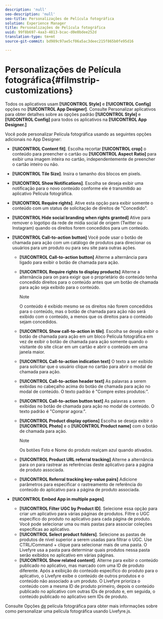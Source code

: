 ```yaml
---
description: 'null'
seo-description: 'null'
seo-title: Personalizações de Película fotográfica
solution: Experience Manager
title: Personalizações de Película fotográfica
uuid: 99f8b697-4aa3-4813-bcac-d0e0bdee252d
translation-type: tm+mt
source-git-commit: bd989c97ae5cf06a5ac3deec215f865b0fe95d16

---
```



# Personalizações de Película fotográfica{#filmstrip-customizations}

Todos os aplicativos usam **[!UICONTROL Style]** e **[!UICONTROL Config]** opções no **[!UICONTROL App Designer]**. Consulte Personalizar aplicativos para obter detalhes sobre as opções padrão **[!UICONTROL Style]** e **[!UICONTROL Config]** para todos os aplicativos na **[!UICONTROL App Designer.]**

Você pode personalizar Película fotográfica usando as seguintes opções adicionais no App Designer:

* **[!UICONTROL Content fit]**. Escolha recortar **[!UICONTROL crop]** o conteúdo para preencher o cartão ou **[!UICONTROL Aspect Ratio]** para exibir uma imagem inteira no cartão, independentemente de preencher o cartão inteiro ou não.
* **[!UICONTROL Tile Size]**. Insira o tamanho dos blocos em pixels.
* **[!UICONTROL Show Notifications]**. Escolha se deseja exibir uma notificação para o novo conteúdo conforme ele é transmitido ao aplicativo Película fotográfica.
* **[!UICONTROL Require rights]**. Ative esta opção para exibir somente o conteúdo com um status de solicitação de direitos de "Concedido".
* **[!UICONTROL Hide social branding when rights granted]** Ative para remover o logotipo da rede de mídia social de origem (Twitter ou Instagram) quando os direitos forem concedidos para um conteúdo.
* **[!UICONTROL Call-to-action button]** Você pode usar o botão de chamada para ação com um catálogo de produtos para direcionar os usuários para um produto ou para seu site para outras ações.

   * **[!UICONTROL Call-to-action button]** Alterne a alternância para ligado para exibir o botão de chamada para ação.
   * **[!UICONTROL Require rights to display products]** Alterne a alternância para on para exigir que o proprietário do conteúdo tenha concedido direitos para o conteúdo antes que um botão de chamada para ação seja exibido para o conteúdo.

      >[!NOTE]
      >
      >O conteúdo é exibido mesmo se os direitos não forem concedidos para o conteúdo, mas o botão de chamada para ação não será exibido com o conteúdo, a menos que os direitos para o conteúdo sejam concedidos.

   * **[!UICONTROL Show call-to-action in tile]**. Escolha se deseja exibir o botão de chamada para ação em um bloco Película fotográfica em vez de exibir o botão de chamada para ação somente quando o visitante do site clicar em um cartão e abrir o conteúdo em uma janela maior.
   * **[!UICONTROL Call-to-action indication text]** O texto a ser exibido para solicitar que o usuário clique no cartão para abrir o modal de chamada para ação.
   * **[!UICONTROL Call-to-action header text]** As palavras a serem exibidas no cabeçalho acima do botão de chamada para ação no modal de conteúdo. O texto padrão é "Compre estes produtos:".
   * **[!UICONTROL Call-to-action button text]** As palavras a serem exibidas no botão de chamada para ação no modal de conteúdo. O texto padrão é "Comprar agora:".
   * **[!UICONTROL Product display options]** Escolha se deseja exibir o **[!UICONTROL Photo]** e o **[!UICONTROL Product name]** com o botão de chamada para ação.

      >[!NOTE]
      >
      >Os botões Foto e Nome do produto realçam azul quando ativados.

   * **[!UICONTROL Product URL referral tracking]** Alterne a alternância para on para rastrear as referências deste aplicativo para a página de produto associada.
   * **[!UICONTROL Referral tracking key-value pairs]** Adicione parâmetros para especificar o rastreamento de referência do conteúdo do aplicativo para a página de produto associada.

* **[!UICONTROL Embed App in multiple pages]**.

   * **[!UICONTROL Filter UGC by Product ID]**. Selecione essa opção para criar um aplicativo para várias páginas de produtos. Filtre o UGC específico do produto no aplicativo para cada página de produto. Você pode selecionar uma ou mais pastas para associar coleções específicas ao aplicativo.
   * **[!UICONTROL Select product folders]**. Selecione as pastas de produtos de nível superior a serem usadas para filtrar o UGC. Use CTRL/Command + clique para selecionar mais de uma pasta. O Livefyre usa a pasta para determinar quais produtos nessa pasta serão exibidos no aplicativo em várias páginas.
   * **[!UICONTROL Show related content]**. Alterne para exibir o conteúdo publicado no aplicativo, mas marcado com uma ID de produto diferente. Após a exibição do conteúdo específico do produto para o aplicativo, o Livefyre exibe o conteúdo de outros produtos e o conteúdo não associado a um produto. O Livefyre prioriza o conteúdo com a mesma ID de produto primeiro, depois o conteúdo publicado no aplicativo com outras IDs de produto e, em seguida, o conteúdo publicado no aplicativo sem IDs de produto.

Consulte Opções [de](/help/implementation/c-getting-started/c-implementation-process/c-using-livefyre.js-to-create-customize-and-use-apps-on-your-site.md) película fotográfica para obter mais informações sobre como personalizar uma película fotográfica usando Livefyre.js.

